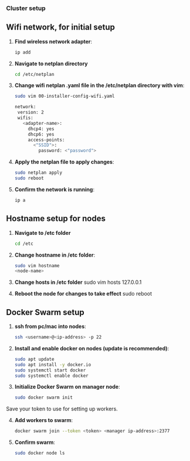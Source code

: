 ### Cluster setup

## Wifi network, for initial setup

1. **Find wireless network adapter**: 
   ```bash
   ip add

2. **Navigate to netplan directory**
   ```bash
   cd /etc/netplan

3. **Change wifi netplan .yaml file in the /etc/netplan directory with vim**: 
   ```bash
   sudo vim 00-installer-config-wifi.yaml

   network:
    version: 2
    wifis:
      <adapter-name>:
        dhcp4: yes
        dhcp6: yes
        access-points:
          <"SSID">:
            password: <"password">

3. **Apply the netplan file to apply changes**: 
   ```bash
   sudo netplan apply
   sudo reboot

4. **Confirm the network is running**:
   ```bash
   ip a


## Hostname setup for nodes

1. **Navigate to /etc folder**
   ```bash
   cd /etc

2. **Change hostname in /etc folder**: 
   ```bash
   sudo vim hostname
   <node-name>

3. **Change hosts in /etc folder**
   sudo vim hosts
   127.0.0.1 <node-name>

4. **Reboot the node for changes to take effect**
   sudo reboot


## Docker Swarm setup

1. **ssh from pc/mac into nodes**: 
   ```bash
   ssh <username>@<ip-address> -p 22

2. **Install and enable docker on nodes (update is recommended)**:
   ```bash
   sudo apt update
   sudo apt install -y docker.io 
   sudo systemctl start docker
   sudo systemctl enable docker

3. **Initialize Docker Swarm on manager node**: 
   ```bash
   sudo docker swarm init

Save your token to use for setting up workers.

4. **Add workers to swarm**:
   ```bash
   docker swarm join --token <token> <manager ip-address>:2377

5. **Confirm swarm**:
   ```bash
   sudo docker node ls
   

